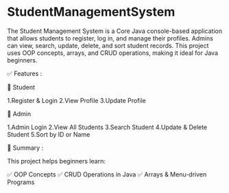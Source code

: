 # StudentManagementSystem
The Student Management System is a Core Java console-based application that allows students to register, log in, and manage their profiles. Admins can view, search, update, delete, and sort student records. This project uses OOP concepts, arrays, and CRUD operations, making it ideal for Java beginners.

✅ Features :

👤 Student

1.Register & Login
2.View Profile
3.Update Profile

🔐 Admin

1.Admin Login
2.View All Students
3.Search Student
4.Update & Delete Student
5.Sort by ID or Name

📎 Summary :

This project helps beginners learn:

✅ OOP Concepts
✅ CRUD Operations in Java
✅ Arrays & Menu-driven Programs


